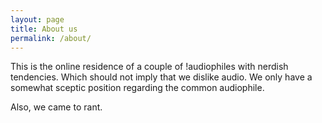 ```yaml
---
layout: page
title: About us
permalink: /about/
---
```


This is the online residence of a couple of !audiophiles with nerdish tendencies. Which should not imply that we dislike audio. We only have a somewhat sceptic position regarding the common audiophile.

Also, we came to rant.
